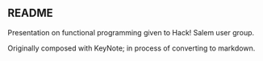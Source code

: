 README
------

Presentation on functional programming given to Hack! Salem user group.

Originally composed with KeyNote; in process of converting to markdown.
